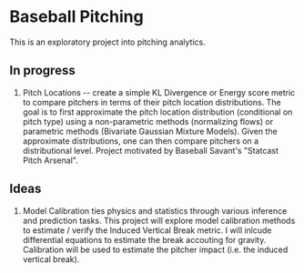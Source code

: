 # Baseball Pitching
This is an exploratory project into pitching analytics.

## In progress

1. Pitch Locations -- create a simple KL Divergence or Energy score metric to compare pitchers in terms of their pitch location distributions. The goal is to first approximate the pitch location distribution (conditional on pitch type) using a non-parametric methods (normalizing flows) or parametric methods (Bivariate Gaussian Mixture Models). Given the approximate distributions, one can then compare pitchers on a distributional level. Project motivated by Baseball Savant's "Statcast Pitch Arsenal". 

## Ideas

1. Model Calibration ties physics and statistics through various inference and prediction tasks. This project will explore model calibration methods to estimate / verify the Induced Vertical Break metric. I will inlcude differential equations to estimate the break accouting for gravity. Calibration will be used to estimate the pitcher impact (i.e. the induced vertical break). 
